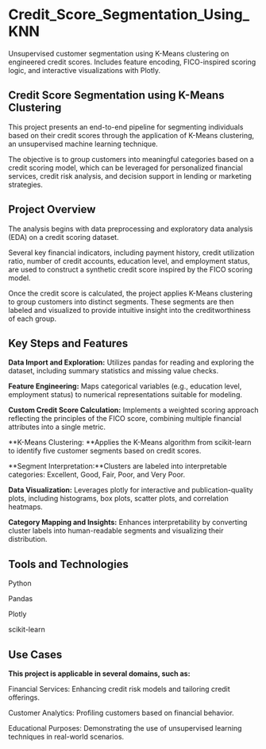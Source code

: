 # Credit_Score_Segmentation_Using_KNN
Unsupervised customer segmentation using K-Means clustering on engineered credit scores. Includes feature encoding, FICO-inspired scoring logic, and interactive visualizations with Plotly.

## Credit Score Segmentation using K-Means Clustering
This project presents an end-to-end pipeline for segmenting individuals based on their credit scores through the application of K-Means clustering, an unsupervised machine learning technique. 

The objective is to group customers into meaningful categories based on a credit scoring model, which can be leveraged for personalized financial services, credit risk analysis, and decision support in lending or marketing strategies.

## Project Overview
The analysis begins with data preprocessing and exploratory data analysis (EDA) on a credit scoring dataset. 

Several key financial indicators, including payment history, credit utilization ratio, number of credit accounts, education level, and employment status, are used to construct a synthetic credit score inspired by the FICO scoring model.

Once the credit score is calculated, the project applies K-Means clustering to group customers into distinct segments. These segments are then labeled and visualized to provide intuitive insight into the creditworthiness of each group.

## Key Steps and Features
**Data Import and Exploration:** Utilizes pandas for reading and exploring the dataset, including summary statistics and missing value checks.

****Feature Engineering**:** Maps categorical variables (e.g., education level, employment status) to numerical representations suitable for modeling.

**Custom Credit Score Calculation:** Implements a weighted scoring approach reflecting the principles of the FICO score, combining multiple financial attributes into a single metric.

**K-Means Clustering: **Applies the K-Means algorithm from scikit-learn to identify five customer segments based on credit scores.

**Segment Interpretation:**Clusters are labeled into interpretable categories: Excellent, Good, Fair, Poor, and Very Poor.

**Data Visualization:** Leverages plotly for interactive and publication-quality plots, including histograms, box plots, scatter plots, and correlation heatmaps.

**Category Mapping and Insights:** Enhances interpretability by converting cluster labels into human-readable segments and visualizing their distribution.

## Tools and Technologies
Python

Pandas

Plotly

scikit-learn

## Use Cases
**This project is applicable in several domains, such as:**

Financial Services: Enhancing credit risk models and tailoring credit offerings.

Customer Analytics: Profiling customers based on financial behavior.

Educational Purposes: Demonstrating the use of unsupervised learning techniques in real-world scenarios.
